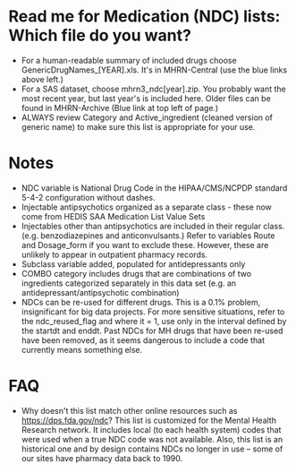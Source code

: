 # Read me for Medication (NDC) lists: Which file do you want?

 * For a human-readable summary of included drugs choose GenericDrugNames_[YEAR].xls.  It's in MHRN-Central (use the blue links above left.)
 * For a SAS dataset, choose mhrn3_ndc[year].zip.  You probably want the most recent year, but last year's is included here.  Older files can be found in MHRN-Archive (Blue link at top left of page.)
 * ALWAYS review Category and Active_ingredient (cleaned version of generic name) to make sure this list is appropriate for your use.

 
# Notes
* NDC variable is National Drug Code in the HIPAA/CMS/NCPDP standard 5-4-2 configuration without dashes. 
* Injectable antipsychotics organized as a separate class - these now come from HEDIS SAA Medication List Value Sets
* Injectables other than antipsychotics are included in their regular class. (e.g. benzodiazepines and anticonvulsants.)  Refer to variables Route and Dosage_form if you want to exclude these. However, these are unlikely to appear in outpatient pharmacy records.
* Subclass variable added, populated for antidepressants only
* COMBO category includes drugs that are combinations of two ingredients categorized separately in this data set (e.g. an antidepressant/antipsychotic combination)
* NDCs can be re-used for different drugs.  This is a 0.1% problem, insignificant for big data projects.  For more sensitive situations, refer to the ndc_reused_flag and where it = 1, use only in the interval defined by the startdt and enddt.  Past NDCs for MH drugs that have been re-used have been removed, as it seems dangerous to include a code that currently means something else.

# FAQ
* Why doesn't this list match other online resources such as https://dps.fda.gov/ndc?
This list is customized for the Mental Health Research network.  It includes local (to each health system) codes that were used when a true NDC code was not available. Also, this list is an historical one and by design contains NDCs no longer in use – some of our sites have pharmacy data back to 1990.

  



